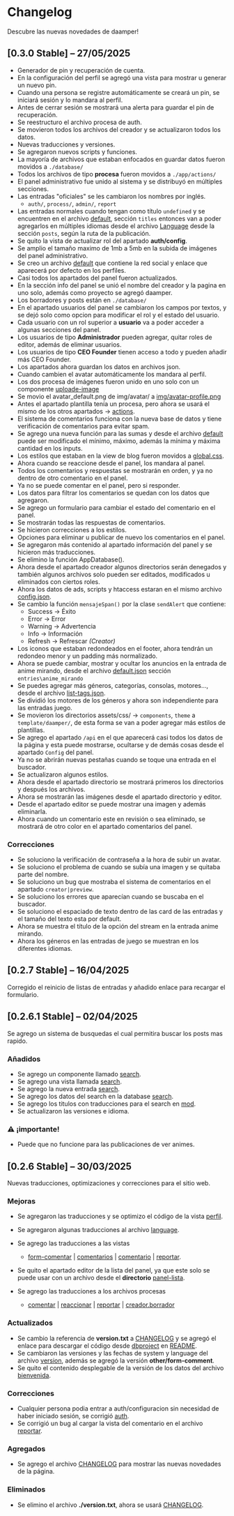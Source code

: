 # Changelog
Descubre las nuevas novedades de daamper!

## [0.3.0 Stable] – 27/05/2025
-   Generador de pin y recuperación de cuenta.
-   En la configuración del perfil se agregó una vista para mostrar u generar un nuevo pin.
-   Cuando una persona se registre automáticamente se creará un pin, se iniciará sesión y lo mandara al perfil.
-   Antes de cerrar sesión se mostrará una alerta para guardar el pin de recuperación.
-   Se reestructuro el archivo procesa de auth.
-   Se movieron todos los archivos del creador y se actualizaron todos los datos.
-   Nuevas traducciones y versiones.
-   Se agregaron nuevos scripts y funciones.
-   La mayoría de archivos que estaban enfocados en guardar datos fueron movidos a `./database/`
-   Todos los archivos de tipo **procesa** fueron movidos a `./app/actions/`
-   El panel administrativo fue unido al sistema y se distribuyó en múltiples secciones.
-   Las entradas "oficiales" se les cambiaron los nombres por inglés.
    -   `auth/`, `process/`, `admin/`, `report`
-   Las entradas normales cuando tengan como título `undefined` y se encuentren en el archivo [default](./database/creator/default.json), sección `titles` entonces van a poder agregarlos en múltiples idiomas desde el archivo [Language](./database/config/language.json) desde la sección `posts`, según la ruta de la publicación.
-   Se quito la vista de actualizar rol del apartado **auth/config**.
-   Se amplio el tamaño maximo de 1mb a 5mb en la subida de imágenes del panel administrativo.
-   Se creo un archivo [default](./database/config/default.json) que contiene la red social y enlace que aparecerá por defecto en los perfiles.
-   Casi todos los apartados del panel fueron actualizados.
-   En la sección info del panel se unió el nombre del creador y la pagina en uno solo, además como proyecto se agregó daamper.
-   Los borradores y posts están en `./database/`
-   En el apartado usuarios del panel se cambiaron los campos por textos, y se dejó solo como opcion para modificar el rol y el estado del usuario.
-   Cada usuario con un rol superior a **usuario** va a poder acceder a algunas secciones del panel.
-   Los usuarios de tipo **Administrador** pueden agregar, quitar roles de editor, además de eliminar usuarios.
-   Los usuarios de tipo **CEO Founder** tienen acceso a todo y pueden añadir más CEO Founder.
-   Los apartados ahora guardan los datos en archivos json.
-   Cuando cambien el avatar automáticamente los mandara al perfil.
-   Los dos procesa de imágenes fueron unido en uno solo con un componente [uploade-image](./app/actions/components/upload-image.php)
-   Se movio el avatar_default.png de img/avatar/ a [img/avatar-profile.png](./assets/img/avatar-profile.png)
-   Antes el apartado plantilla tenía un procesa, pero ahora se usará el mismo de los otros apartados → [actions](./admin/process/actions.php).
-   El sistema de comentarios funciona con la nueva base de datos y tiene verificación de comentarios para evitar spam.
-   Se agrego una nueva función para las sumas y desde el archivo [default](./database/config/default.json) puede ser modificado el mínimo, máximo, además la mínima y máxima cantidad en los inputs.
-   Los estilos que estaban en la view de blog fueron movidos a [global.css](./assets/css/global.css).
-   Ahora cuando se reaccione desde el panel, los mandara al panel.
-   Todos los comentarios y respuestas se mostrarán en orden, y ya no dentro de otro comentario en el panel.
-   Ya no se puede comentar en el panel, pero si responder.
-   Los datos para filtrar los comentarios se quedan con los datos que agregaron.
-   Se agrego un formulario para cambiar el estado del comentario en el panel.
-   Se mostrarán todas las respuestas de comentarios.
-   Se hicieron correcciones a los estilos.
-   Opciones para eliminar u publicar de nuevo los comentarios en el panel.
-   Se agregaron más contenido al apartado información del panel y se hicieron más traducciones.
-   Se elimino la función AppDatabase().
-   Ahora desde el apartado creador algunos directorios serán denegados y también algunos archivos solo pueden ser editados, modificados u eliminados con ciertos roles.
-   Ahora los datos de ads, scripts y htaccess estaran en el mismo archivo [config.json](./database/config/config.json).
-   Se cambio la función `mensajeSpan()` por la clase `sendAlert` que contiene:
    -   Success → Éxito
    -   Error   → Error
    -   Warning → Advertencia
    -   Info    → Información
    -   Refresh → Refrescar *(Creator)*
-   Los iconos que estaban redondeados en el footer, ahora tendrán un redondeo menor y un padding más normalizado.
-   Ahora se puede cambiar, mostrar y ocultar los anuncios en la entrada de anime mirando, desde el archivo [default.json](./database/config/default.json) sección `entries\anime_mirando`
-   Se puedes agregar más géneros, categorías, consolas, motores..., desde el archivo [list-tags.json](./database/creator/list-tags.json).
-   Se dividió los motores de los géneros y ahora son independiente para las entradas juego.
-   Se movieron los directorios assets/css/ → `components`, `theme` a `template/daamper/`, de esta forma se van a poder agregar más estilos de plantillas.
-   Se agrego el apartado `/api` en el que aparecerá casi todos los datos de la página y esta puede mostrarse, ocultarse y de demás cosas desde el apartado `Config` del panel.
-   Ya no se abrirán nuevas pestañas cuando se toque una entrada en el buscador.
-   Se actualizaron algunos estilos.
-   Ahora desde el apartado directorio se mostrará primeros los directorios y después los archivos.
-   Ahora se mostrarán las imágenes desde el apartado directorio y editor.
-   Desde el apartado editor se puede mostrar una imagen y además eliminarla.
-   Ahora cuando un comentario este en revisión o sea eliminado, se mostrará de otro color en el apartado comentarios del panel.

### Correcciones
-   Se soluciono la verificación de contraseña a la hora de subir un avatar.
-   Se soluciono el problema de cuando se subía una imagen y se quitaba parte del nombre.
-   Se soluciono un bug que mostraba el sistema de comentarios en el apartado `creator|preview`.
-   Se soluciono los errores que aparecían cuando se buscaba en el buscador.
-   Se soluciono el espaciado de texto dentro de las card de las entradas y el tamaño del texto esta por default.
-   Ahora se muestra el título de la opción del stream en la entrada anime mirando.
-   Ahora los géneros en las entradas de juego se muestran en los diferentes idiomas.

## [0.2.7 Stable] – 16/04/2025
Corregido el reinicio de listas de entradas y añadido enlace para recargar el formulario.

## [0.2.6.1 Stable] – 02/04/2025
Se agrego un sistema de busquedas el cual permitira buscar los posts mas rapido.

### Añadidos
- Se agrego un componente llamado [search](./app/views/components/search-view.php).
- Se agrego una vista llamada [search](./app/views/main/search-view.php).
- Se agrego la nueva entrada [search](./search.php).
- Se agrego los datos del search en la database [search](./database/other/search.json).
- Se agrego los titulos con traducciones para el search en [mod](./panel/app/creador/creadores/normal/mod.php).
- Se actualizaron las versiones e idioma.

### ⚠️ ¡importante!
- Puede que no funcione para las publicaciones de ver animes.

## [0.2.6 Stable] – 30/03/2025
Nuevas traducciones, optimizaciones y correcciones para el sitio web.

### Mejoras
- Se agregaron las traducciones y se optimizo el código de la vista [perfil](./app/views/main/perfil-view.php).
- Se agregaron algunas traducciones al archivo [language](./database/config/language.json).
- Se agrego las traducciones a las vistas
    - [form-comentar](./app/views/main/form-comentar-view.php) | [comentarios](./app/views/main/comentarios-view.php) | [comentario](./app/views/main/comentario-view.php) | [reportar](./app/views/main/reportar-view.php).
- Se quito el apartado editor de la lista del panel, ya que este solo se puede usar con un archivo desde el **directorio** [panel-lista](./app/views/main/panel-lista-view.php).

- Se agrego las traducciones a los archivos procesas
    - [comentar](./procesa/procesa.comentar.php) | [reaccionar](./procesa/procesa.reaccionar.php) | [reportar](./procesa/procesa.reportar.php) | [creador.borrador](./panel/procesa/procesa.creador.borrador.php)

### Actualizados
- Se cambio la referencia de **version.txt** a [CHANGELOG](./CHANGELOG.md) y se agregó el enlace para descargar el código desde [dbproject](https://dbproject.rf.gd/web/daamper) en [README](./README.md).
- Se cambiaron las versiones y las fechas de system y language del archivo [version](./database/config/version.json), además se agregó la versión **other/form-comment**.
- Se quito el contenido desplegable de la versión de los datos del archivo [bienvenida](./app/database/publicaciones/pu_bienvenida.php).

### Correcciones
- Cualquier persona podia entrar a auth/configuracion sin necesidad de haber iniciado sesión, se corrigió [auth](./app/global/routes/auth.php).
- Se corrigió un bug al cargar la vista del comentario en el archivo [reportar](./app/views/main/reportar-view.php).

### Agregados
- Se agrego el archivo [CHANGELOG](./CHANGELOG.md) para mostrar las nuevas novedades de la página.

### Eliminados
- Se elimino el archivo **./version.txt**, ahora se usará [CHANGELOG](./CHANGELOG.md).